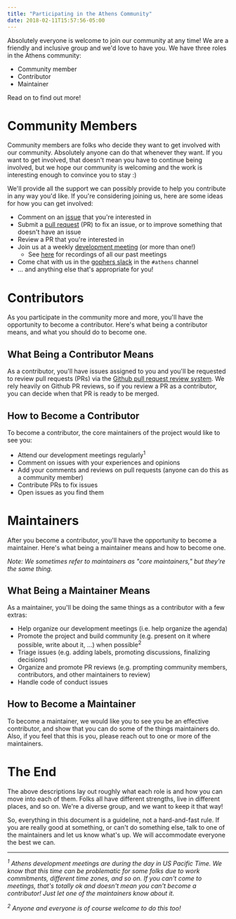 ```yaml
---
title: "Participating in the Athens Community"
date: 2018-02-11T15:57:56-05:00
---
```


Absolutely everyone is welcome to join our community at any time! We
are a friendly and inclusive group and we'd love to have you. We have three roles in the Athens community:

- Community member
- Contributor
- Maintainer

Read on to find out more!

# Community Members

Community members are folks who decide they want to get involved with our
community. Absolutely anyone can do that whenever they want. If you want
to get involved, that doesn't mean you have to continue being involved, but
we hope our community is welcoming and the work is interesting enough to 
convince you to stay :)

We'll provide all the support we can possibly provide to help you contribute
in any way you'd like. If you're considering joining us, here are some ideas
for how you can get involved:

- Comment on an [issue](https://github.com/gomods/athens/issues) that you're
interested in
- Submit a [pull request](https://github.com/gomods/athens/pulls) (PR) to fix 
an issue, or to improve something that doesn't have an issue
- Review a PR that you're interested in
- Join us at a weekly [development meeting](https://docs.google.com/document/d/1xpvgmR1Fq4iy1j975Tb4H_XjeXUQUOAvn0FximUzvIk/edit#)
(or more than one!)
    - See [here](https://www.youtube.com/playlist?list=PLAk08AWjk5sekD-FRjU4VVe97nltUyZ4W) for recordings of all our past meetings
- Come chat with us in the [gophers slack](https://invite.slack.golangbridge.org/) in the `#athens` channel
- ... and anything else that's appropriate for you!

# Contributors

As you participate in the community more and more, you'll have the opportunity 
to become a contributor. Here's what being a contributor means, and what you
should do to become one.

## What Being a Contributor Means

As a contributor, you'll have issues assigned to you and you'll be requested 
to review pull requests (PRs) via the 
[Github pull request review system](https://help.github.com/articles/about-pull-request-reviews/). 
We rely heavily on Github PR reviews, so if you review a PR as a contributor, you can decide 
when that PR is ready to be merged.

## How to Become a Contributor

To become a contributor, the core maintainers of the project would like to see you:

- Attend our development meetings regularly<sup>1</sup>
- Comment on issues with your experiences and opinions
- Add your comments and reviews on pull requests (anyone can do this as a community member)
- Contribute PRs to fix issues
- Open issues as you find them

# Maintainers

After you become a contributor, you'll have the opportunity to become a maintainer.
Here's what being a maintainer means and how to become one.

_Note: We sometimes refer to maintainers as "core maintainers," but they're the same thing._

## What Being a Maintainer Means

As a maintainer, you'll be doing the same things as a contributor with a few 
extras:

- Help organize our development meetings (i.e. help organize the agenda)
- Promote the project and build community (e.g. present on it where possible, write about it, ...) when possible<sup>2</sup>
- Triage issues (e.g. adding labels, promoting discussions, finalizing decisions)
- Organize and promote PR reviews (e.g. prompting community members, contributors, and other maintainers to review)
- Handle code of conduct issues

## How to Become a Maintainer

To become a maintainer, we would like you to see you be an effective contributor,
and show that you can do some of the things maintainers do. Also, if you feel
that this is you, please reach out to one or more of the maintainers. 

# The End

The above descriptions lay out roughly what each role is and how you can
move into each of them. Folks all have different strengths, live
in different places, and so on. We're a diverse group, and we want to keep it
that way!

So, everything in this document is a guideline, not a hard-and-fast rule.
If you are really good at something, or can't do something else, talk to
one of the maintainers and let us know what's up. We will accommodate
everyone the best we can.

---
<p><i>
    <sup>1</sup> Athens development meetings are during the day in US Pacific Time.
    We know that this time can be problematic for some folks due to work commitments,
    different time zones, and so on. If you can't come to meetings, that's totally ok
    and doesn't mean you can't become a contributor! Just let one of the maintainers
    know about it.
</i></p>
<p><i>
    <sup>2</sup> Anyone and everyone is of course welcome to do this too!
</i></p>
